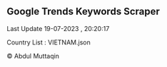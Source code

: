 

## Google Trends Keywords Scraper 
 
Last Update 19-07-2023 , 20:20:17

Country List :
VIETNAM.json



© Abdul Muttaqin 
